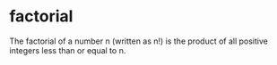 # factorial
The factorial of a number n (written as n!) is the product of all positive integers less than or equal to n. 
